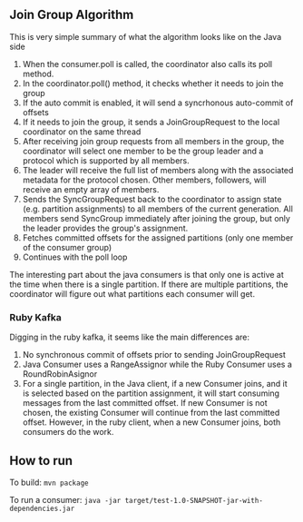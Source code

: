 
## Join Group Algorithm

This is very simple summary of what the algorithm looks like on the Java side

1. When the consumer.poll is called, the coordinator also calls its poll method. 
2. In the coordinator.poll() method, it checks whether it needs to join the group
3. If the auto commit is enabled, it will send a syncrhonous auto-commit of offsets
4. If it needs to join the group, it sends a JoinGroupRequest to the local coordinator on the same thread
5. After receiving join group requests from all members in the group, the coordinator will select one member to be the group leader and a protocol which is supported by all members.
6. The leader will receive the full list of members along with the associated metadata for the protocol chosen. Other members, followers, will receive an empty array of members. 
7. Sends the SyncGroupRequest back to the coordinator to assign state (e.g. partition assignments) to all members of the current generation. All members send SyncGroup immediately after joining the group, but only the leader provides the group's assignment.
8. Fetches committed offsets for the assigned partitions (only one member of the consumer group)
9. Continues with the poll loop

The interesting part about the java consumers is that only one is active at the time when there is a single partition. If there are multiple partitions, the coordinator will figure out what partitions each consumer will get. 


### Ruby Kafka

Digging in the ruby kafka, it seems like the main differences are:

1. No synchronous commit of offsets prior to sending JoinGroupRequest
2. Java Consumer uses a RangeAssignor while the Ruby Consumer uses a RoundRobinAsignor 
3. For a single partition, in the Java client, if a new Consumer joins, and it is selected based on the partition assignment, it will start consuming messages from the last committed offset. If new Consumer is not chosen, the existing Consumer will continue from the last committed offset. However, in the ruby client, when a new Consumer joins, both consumers do the work.

## How to run

To build: `mvn package`

To run a consumer: `java -jar target/test-1.0-SNAPSHOT-jar-with-dependencies.jar`
